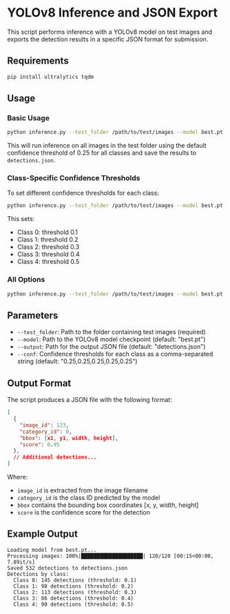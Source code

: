 # YOLOv8 Inference and JSON Export

This script performs inference with a YOLOv8 model on test images and exports the detection results in a specific JSON format for submission.

## Requirements

```bash
pip install ultralytics tqdm
```

## Usage

### Basic Usage

```bash
python inference.py --test_folder /path/to/test/images --model best.pt
```

This will run inference on all images in the test folder using the default confidence threshold of 0.25 for all classes and save the results to `detections.json`.

### Class-Specific Confidence Thresholds

To set different confidence thresholds for each class:

```bash
python inference.py --test_folder /path/to/test/images --model best.pt --conf "0.1,0.2,0.3,0.4,0.5"
```

This sets:
- Class 0: threshold 0.1
- Class 1: threshold 0.2
- Class 2: threshold 0.3
- Class 3: threshold 0.4
- Class 4: threshold 0.5

### All Options

```bash
python inference.py --test_folder /path/to/test/images --model best.pt --output custom_output.json --conf "0.1,0.2,0.3,0.4,0.5"
```

## Parameters

- `--test_folder`: Path to the folder containing test images (required)
- `--model`: Path to the YOLOv8 model checkpoint (default: "best.pt")
- `--output`: Path for the output JSON file (default: "detections.json")
- `--conf`: Confidence thresholds for each class as a comma-separated string (default: "0.25,0.25,0.25,0.25,0.25")

## Output Format

The script produces a JSON file with the following format:

```json
[
  {
    "image_id": 123,
    "category_id": 0,
    "bbox": [x1, y1, width, height],
    "score": 0.95
  },
  // Additional detections...
]
```

Where:
- `image_id` is extracted from the image filename
- `category_id` is the class ID predicted by the model
- `bbox` contains the bounding box coordinates [x, y, width, height]
- `score` is the confidence score for the detection

## Example Output

```
Loading model from best.pt...
Processing images: 100%|████████████████████| 120/120 [00:15<00:00, 7.89it/s]
Saved 532 detections to detections.json
Detections by class:
  Class 0: 145 detections (threshold: 0.1)
  Class 1: 98 detections (threshold: 0.2)
  Class 2: 113 detections (threshold: 0.3)
  Class 3: 86 detections (threshold: 0.4)
  Class 4: 90 detections (threshold: 0.5)
```